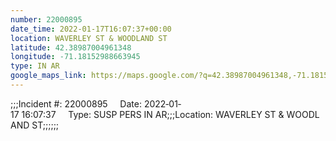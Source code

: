 ```yaml
---
number: 22000895
date_time: 2022-01-17T16:07:37+00:00
location: WAVERLEY ST & WOODLAND ST
latitude: 42.38987004961348
longitude: -71.18152988663945
type: IN AR
google_maps_link: https://maps.google.com/?q=42.38987004961348,-71.18152988663945
---
```


;;;Incident #: 22000895     Date: 2022‐01‐17 16:07:37     Type: SUSP PERS IN AR;;;Location: WAVERLEY ST & WOODLAND ST;;;;;;
